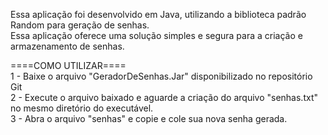 Essa aplicação foi desenvolvido em Java, utilizando a biblioteca padrão Random para geração de senhas.<br>
Essa aplicação oferece uma solução simples e segura para a criação e armazenamento de senhas.

====COMO UTILIZAR====<br>
1 - Baixe o arquivo "GeradorDeSenhas.Jar" disponibilizado no repositório Git<br>
2 - Execute o arquivo baixado e aguarde a criação do arquivo "senhas.txt" no mesmo diretório do executável.<br>
3 - Abra o arquivo "senhas" e copie e cole sua nova senha gerada.<br>

